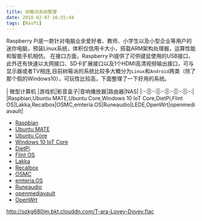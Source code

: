 ```yaml
---
title: 树莓派系统整理
date: 2018-02-07 16:55:44
tags: [RasPi]
---
```

Raspberry Pi是一款针对电脑业余爱好者、教师、小学生以及小型企业等用户的迷你电脑，预装Linux系统，体积仅信用卡大小，搭载ARM架构处理器，运算性能和智能手机相仿。
在接口方面，Raspberry Pi提供了可供键鼠使用的USB接口，此外还有快速以太网接口、SD卡扩展接口以及1个HDMI高清视频输出接口，可与显示器或者TV相连,目前树莓派的系统比较多大概分为` Linux `和` Android `两类（除了那个假的Windows10），可玩性比较高，下面整理了一下好用的系统。
<!--more-->

|    微型计算机    |游戏机|影音盒子|音响播放器|路由器|NAS|
|:-:||:-:||:-:||:-:||:-:||:-:|
|Raspbian,Ubuntu MATE,Ubuntu Core,Windows 10 IoT Core,DietPi,Flint OS|Lakka,Recalbox|OSMC,emteria.OS|Runeaudio|LEDE,OpenWrt|openmediavault|


* [Raspbian](https://www.raspberrypi.org/downloads/raspbian/)
* [Ubuntu MATE](https://ubuntu-mate.org/raspberry-pi/)
* [Ubuntu Core](https://developer.ubuntu.com/core/get-started/raspberry-pi-2-3)
* [Windows 10 IoT Core](https://developer.microsoft.com/en-us/windows/iot/getstarted)
* [DietPi](http://www.dietpi.com)  
* [Flint OS](https://flintos.com/)
* [Lakka](http://www.lakka.tv)
* [Recalbox](https://www.recalbox.com)
* [OSMC](https://osmc.tv)
* [emteria.OS](https://emteria.com)
* [Runeaudio](http://www.runeaudio.com)
* [openmediavault](http://www.openmediavault.org)
* [OpenWrt](https://openwrt.org)    

http://ozkg680jm.bkt.clouddn.com/T-ara-Lovey-Dovey.flac
